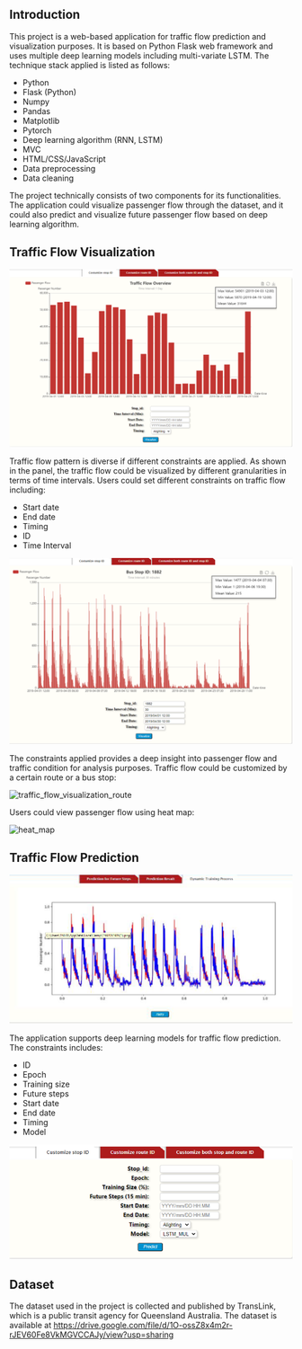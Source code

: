 ## Introduction

This project is a web-based application for traffic flow prediction and visualization purposes. It is based on Python Flask web framework and uses multiple deep learning models including multi-variate LSTM. The technique stack applied is listed as follows:

- Python 
- Flask (Python)
- Numpy
- Pandas
- Matplotlib
- Pytorch
- Deep learning algorithm (RNN, LSTM)
- MVC
- HTML/CSS/JavaScript
- Data preprocessing
- Data cleaning

The project technically consists of two components for its functionalities. The application could visualize passenger flow through the dataset, and it could also predict and visualize future passenger flow based on deep learning algorithm.

## Traffic Flow Visualization



![traffic_flow_visualization](traffic_flow_visualization.png)



Traffic flow pattern is diverse if different constraints are applied. As shown in the panel, the traffic flow could be visualized by different granularities in terms of time intervals. Users could set different constraints on traffic flow including:

- Start date
- End date
- Timing
- ID
- Time Interval



![traffic_flow_different_time_interval](traffic_flow_different_time_interval.png)



The constraints applied provides a deep insight into passenger flow and traffic condition for analysis purposes. Traffic flow could be customized by a certain route or a bus stop:



![traffic_flow_visualization_route](D:\WEB\Projects\Traffic-Flow-Prediction-Flask-App\traffic_flow_visualization_route.png)



Users could view passenger flow using heat map:



![heat_map](D:\WEB\Projects\Traffic-Flow-Prediction-Flask-App\heat_map.png)



## Traffic Flow Prediction



![prediction](prediction.png)



The application supports deep learning models for traffic flow prediction. The constraints includes:

- ID
- Epoch
- Training size
- Future steps
- Start date
- End date
- Timing
- Model

![constraints](constraints.png)



## Dataset

The dataset used in the project is collected and published by TransLink, which is a public transit agency for Queensland Australia. The dataset is available at https://drive.google.com/file/d/1O-ossZ8x4m2r-rJEV60Fe8VkMGVCCAJy/view?usp=sharing

